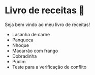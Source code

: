# Livro de receitas :book:

Seja bem vindo ao meu livro de receitas!



- Lasanha de carne
- Panqueca
- Nhoque
- Macarrão com frango
- Dobradinha
- Pudim
- Teste para a verificação de conflito
